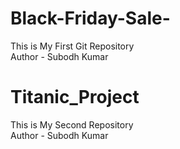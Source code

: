 # Black-Friday-Sale-
This is My First Git Repository
<br>
Author - Subodh Kumar
# Titanic_Project
This is My Second Repository
<br>
Author - Subodh Kumar
